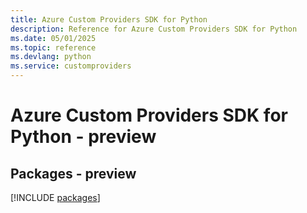 ```yaml
---
title: Azure Custom Providers SDK for Python
description: Reference for Azure Custom Providers SDK for Python
ms.date: 05/01/2025
ms.topic: reference
ms.devlang: python
ms.service: customproviders
---
```

# Azure Custom Providers SDK for Python - preview
## Packages - preview
[!INCLUDE [packages](custom-providers-index.md)]